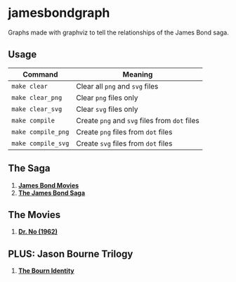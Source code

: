 # jamesbondgraph

Graphs made with graphviz to tell the relationships of the James Bond saga.

## Usage

| Command | Meaning |
| --- | --- |
| ```make clear``` | Clear all ```png``` and ```svg``` files | 
| ```make clear_png``` | Clear ```png``` files only |
| ```make clear_svg``` | Clear ```svg``` files only |
| ```make compile``` | Create ```png``` and ```svg``` files from ```dot``` files |
| ```make compile_png``` | Create ```png``` files from ```dot``` files |
| ```make compile_svg``` | Create ```svg``` files from ```dot``` files |

## The Saga

1. [**James Bond Movies**](target/james_bond_movies.svg)
2. [**The James Bond Saga**](target/james_bond_saga.svg)

## The Movies 

1. [**Dr. No (1962)**](target/1962-drno.svg)

## PLUS: Jason Bourne Trilogy

1. [**The Bourn Identity**](target/jason_bourne_the_bourne_identity.svg)
